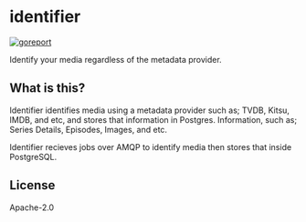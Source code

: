
# identifier

[![goreport](https://goreportcard.com/badge/github.com/tritonmedia/identifier)](https://goreportcard.com/report/github.com/tritonmedia/identifier)

Identify your media regardless of the metadata provider.

## What is this?

Identifier identifies media using a metadata provider such as; TVDB, Kitsu, IMDB, and etc, and stores that information in Postgres. Information, such as; Series Details, Episodes, Images, and etc.

Identifier recieves jobs over AMQP to identify media then stores that inside PostgreSQL.

## License

Apache-2.0
